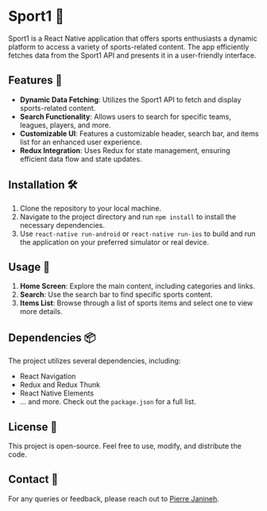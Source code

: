 # Sport1 🏀

Sport1 is a React Native application that offers sports enthusiasts a dynamic platform to access a variety of sports-related content. The app efficiently fetches data from the Sport1 API and presents it in a user-friendly interface.

## Features 🌟

- **Dynamic Data Fetching**: Utilizes the Sport1 API to fetch and display sports-related content.
- **Search Functionality**: Allows users to search for specific teams, leagues, players, and more.
- **Customizable UI**: Features a customizable header, search bar, and items list for an enhanced user experience.
- **Redux Integration**: Uses Redux for state management, ensuring efficient data flow and state updates.

## Installation 🛠

1. Clone the repository to your local machine.
2. Navigate to the project directory and run `npm install` to install the necessary dependencies.
3. Use `react-native run-android` or `react-native run-ios` to build and run the application on your preferred simulator or real device.

## Usage 🎥

1. **Home Screen**: Explore the main content, including categories and links.
2. **Search**: Use the search bar to find specific sports content.
3. **Items List**: Browse through a list of sports items and select one to view more details.

## Dependencies 📦

The project utilizes several dependencies, including:
- React Navigation
- Redux and Redux Thunk
- React Native Elements
- ... and more. Check out the `package.json` for a full list.

## License 📄

This project is open-source. Feel free to use, modify, and distribute the code.

## Contact 📧

For any queries or feedback, please reach out to [Pierre Janineh](https://github.com/PierreJanineh).
